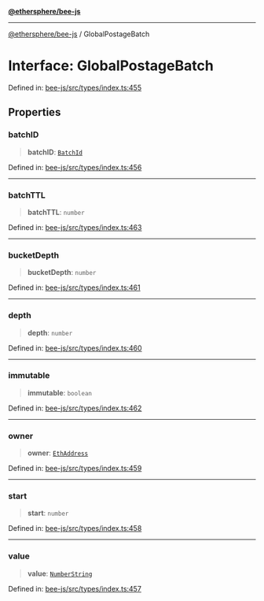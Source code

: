 [**@ethersphere/bee-js**](../Overview.md)

***

[@ethersphere/bee-js](../Overview.md) / GlobalPostageBatch

# Interface: GlobalPostageBatch

Defined in: [bee-js/src/types/index.ts:455](https://github.com/ethersphere/bee-js/blob/3abbe2b1b264d6b586511a56e93badb2236bd09d/src/types/index.ts#L455)

## Properties

### batchID

> **batchID**: [`BatchId`](../classes/BatchId.md)

Defined in: [bee-js/src/types/index.ts:456](https://github.com/ethersphere/bee-js/blob/3abbe2b1b264d6b586511a56e93badb2236bd09d/src/types/index.ts#L456)

***

### batchTTL

> **batchTTL**: `number`

Defined in: [bee-js/src/types/index.ts:463](https://github.com/ethersphere/bee-js/blob/3abbe2b1b264d6b586511a56e93badb2236bd09d/src/types/index.ts#L463)

***

### bucketDepth

> **bucketDepth**: `number`

Defined in: [bee-js/src/types/index.ts:461](https://github.com/ethersphere/bee-js/blob/3abbe2b1b264d6b586511a56e93badb2236bd09d/src/types/index.ts#L461)

***

### depth

> **depth**: `number`

Defined in: [bee-js/src/types/index.ts:460](https://github.com/ethersphere/bee-js/blob/3abbe2b1b264d6b586511a56e93badb2236bd09d/src/types/index.ts#L460)

***

### immutable

> **immutable**: `boolean`

Defined in: [bee-js/src/types/index.ts:462](https://github.com/ethersphere/bee-js/blob/3abbe2b1b264d6b586511a56e93badb2236bd09d/src/types/index.ts#L462)

***

### owner

> **owner**: [`EthAddress`](../classes/EthAddress.md)

Defined in: [bee-js/src/types/index.ts:459](https://github.com/ethersphere/bee-js/blob/3abbe2b1b264d6b586511a56e93badb2236bd09d/src/types/index.ts#L459)

***

### start

> **start**: `number`

Defined in: [bee-js/src/types/index.ts:458](https://github.com/ethersphere/bee-js/blob/3abbe2b1b264d6b586511a56e93badb2236bd09d/src/types/index.ts#L458)

***

### value

> **value**: [`NumberString`](../type-aliases/NumberString.md)

Defined in: [bee-js/src/types/index.ts:457](https://github.com/ethersphere/bee-js/blob/3abbe2b1b264d6b586511a56e93badb2236bd09d/src/types/index.ts#L457)
